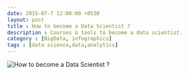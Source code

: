 ```yaml
---
date: 2015-07-7 12:00:00 +0530
layout: post
title : How to become a Data Scientist ?
description : Courses & tools to become a data scientist.
category : [BigData, infographics]
tags : [data science,data,analytics]
---
```


![How to become a Data Scientist ?](/assets/infographics/How-to-become-a-data-scientist.jpg)
